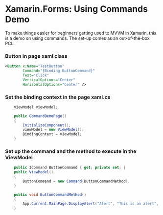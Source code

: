 # Xamarin.Forms: Using Commands Demo

To make things easier for beginners getting used to MVVM in Xamarin, this is a demo on using commands. The set-up comes as an out-of-the-box PCL.

### Button in page xaml class
```xml
<Button x:Name="TestButton"        
        Command="{Binding ButtonCommand}" 
        Text="Click"  
        VerticalOptions="Center" 
        HorizontalOptions="Center" />
```

### Set the binding context in the page xaml.cs
```csharp
    ViewModel viewModel;

    public CommandDemoPage()
    {
        InitializeComponent();
        viewModel = new ViewModel();
        BindingContext = viewModel;
    }
```

### Set up the command and the method to execute in the ViewModel
```csharp
    public ICommand ButtonCommand { get; private set; }
    public ViewModel()
    {
        ButtonCommand = new Command(ButtonCommandMethod);
    }

    public void ButtonCommandMethod() 
    {
        App.Current.MainPage.DisplayAlert("Alert", "This is an alert", "Ok");
    } 
```